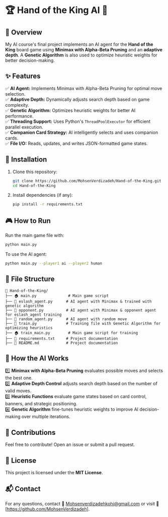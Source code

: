 # 🏆 Hand of the King AI 🤖

## 📌 Overview
My AI course's final project implements an AI agent for the **Hand of the King** board game using **Minimax with Alpha-Beta Pruning** and an **adaptive depth**. A **Genetic Algorithm** is also used to optimize heuristic weights for better decision-making.

## ✨ Features
✅ **AI Agent:** Implements Minimax with Alpha-Beta Pruning for optimal move selection.  
✅ **Adaptive Depth:** Dynamically adjusts search depth based on game complexity.  
✅ **Genetic Algorithm:** Optimizes heuristic weights for better AI performance.  
✅ **Threading Support:** Uses Python's `ThreadPoolExecutor` for efficient parallel execution.  
✅ **Companion Card Strategy:** AI intelligently selects and uses companion cards.  
✅ **File I/O:** Reads, updates, and writes JSON-formatted game states.  

## 🚀 Installation
1. Clone this repository:
   ```bash
   git clone https://github.com/MohsenVerdizadeh/Hand-of-the-King.git
   cd Hand-of-the-King
   ```
2. Install dependencies (if any):
   ```bash
   pip install -r requirements.txt
   ```

## 🎮 How to Run
Run the main game file with:
```bash
python main.py
```
To use the AI agent:
```bash
python main.py --player1 ai --player2 human
```

## 📂 File Structure
```
📁 Hand-of-the-King/
├── 🏠 main.py              # Main game script
├── 🤖 eslash_agent.py      # AI agent with Minimax & trained with genetic algorithm
├── 🤖 opponent.py          # AI agent with Minimax & opponent agent for eslash_agent training
├── 🤖 random_agent.py      # AI agent with random move 
├── 🧬 train.py             # Training file with Genetic Algorithm for optimizing heuristics
├── 🏠 train_main.py        # Main game script for training
├── 📜 requirements.txt     # Project documentation
├── 📜 README.md            # Project documentation
```

## 🧠 How the AI Works
1️⃣ **Minimax with Alpha-Beta Pruning** evaluates possible moves and selects the best one.  
2️⃣ **Adaptive Depth Control** adjusts search depth based on the number of valid moves.  
3️⃣ **Heuristic Functions** evaluate game states based on card control, banners, and strategic positioning.  
4️⃣ **Genetic Algorithm** fine-tunes heuristic weights to improve AI decision-making over multiple iterations.  

## 🤝 Contributions
Feel free to contribute! Open an issue or submit a pull request.  

## 📜 License
This project is licensed under the **MIT License**.  

## 📬 Contact
For any questions, contact 📧 Mohsenverdizadehkohi@gmail.com or visit 🔗 [https://github.com/MohsenVerdizadeh].

